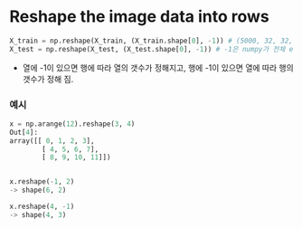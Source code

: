 
# Reshape the image data into rows

```python
X_train = np.reshape(X_train, (X_train.shape[0], -1)) # (5000, 32, 32, 3) -> (5000, 3072)   (10000, 32, 32, 3) -> (500, 3072)
X_test = np.reshape(X_test, (X_test.shape[0], -1)) # -1은 numpy가 전체 element를 주어진 dimension에 맞게 나눔.
```

- 열에 -1이 있으면 행에 따라 열의 갯수가 정해지고, 행에 -1이 있으면 열에 따라 행의 갯수가 정해 짐.

### 예시
```python
x = np.arange(12).reshape(3, 4)
Out[4]:
array([[ 0, 1, 2, 3],
        [ 4, 5, 6, 7],
        [ 8, 9, 10, 11]])


x.reshape(-1, 2)
-> shape(6, 2)

x.reshape(4, -1)
-> shape(4, 3)

```
